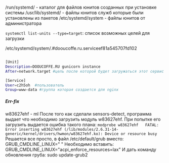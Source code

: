 

/run/systemd/   - каталог для файлов юнитов  созданных при установке системы
/usr/lib/systemd/ - файлы юнитов служб которые были установлены из пакетов
/etc/systemd/system - файлы юнитов от администратора

`systemctl list-units --type=target`: список возможных целей для загрузки


/etc/systemd/system/.#dooucoffe.ru.serviceef81a545707fd102    
```sh

[Unit]
Description=DOOUCOFFE.RU gunicorn instance
After=network.target #цель после которой будет загружаться этот сервис

[Service]
User=c2h5oh  #пользователь     
Group=www-data #группа которая создается для nginx

```






















##### Err-fix
w83627ehf - ml
После того как сделали sensors-detect, программа выдает что необходимо загрузить модуль w83627ehf.
При попытке его загрузить выдается ошибка такого плана: `modprobe w83627ehf   FATAL: Error inserting w83627ehf (/lib/modules/2.6.31-14-generic/kernel/drivers/hwmon/w83627ehf.ko): Device or resource busy`
Решается все просто, в файл /etc/default/grub вместо: GRUB_CMDLINE_LINUX=" "
Необходимо вставить: GRUB_CMDLINE_LINUX="acpi_enforce_resources=lax"
И дать команду обновления груба: sudo update-grub2